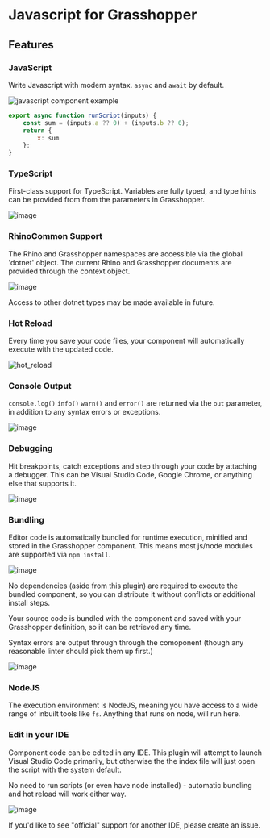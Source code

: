 # Javascript for Grasshopper

## Features

### JavaScript

Write Javascript with modern syntax. `async` and `await` by default.

![javascript component example](https://github.com/user-attachments/assets/b663f617-29af-431c-9fc1-129973eaf983)

```js
export async function runScript(inputs) {
    const sum = (inputs.a ?? 0) + (inputs.b ?? 0);
    return {
        x: sum
    };
}
```

### TypeScript

First-class support for TypeScript. Variables are fully typed, and type hints can be provided from from the parameters in Grasshopper.

![image](https://github.com/user-attachments/assets/65b7e44c-258d-47e5-a8df-48456f2737ef)

### RhinoCommon Support
The Rhino and Grasshopper namespaces are accessible via the global 'dotnet' object. The current Rhino and Grasshopper documents are provided through the context object.

![image](https://github.com/user-attachments/assets/b7a50cf0-e68c-4e16-9070-ac62a1fa30fa)

Access to other dotnet types may be made available in future.

### Hot Reload

Every time you save your code files, your component will automatically execute with the updated code.

![hot_reload](https://github.com/user-attachments/assets/f3afcc83-acf3-4083-a1e7-085fb26e42c2)

### Console Output

`console.log()` `info()` `warn()` and `error()` are returned via the `out` parameter, in addition to any syntax errors or exceptions.

![image](https://github.com/user-attachments/assets/be06ac32-b958-4dbd-9469-a5520a0f0aef)

### Debugging

Hit breakpoints, catch exceptions and step through your code by attaching a debugger. This can be Visual Studio Code, Google Chrome, or anything else that supports it.

![image](https://github.com/user-attachments/assets/42c2e53f-55a3-4351-abb7-c0a64ab339b5)

### Bundling

Editor code is automatically bundled for runtime execution, minified and stored in the Grasshopper component. This means most js/node modules are supported via `npm install`.

![image](https://github.com/user-attachments/assets/88250f92-2283-4744-ae7d-fa38d31325c0)

No dependencies (aside from this plugin) are required to execute the bundled component, so you can distribute it without conflicts or additional install steps.

Your source code is bundled with the component and saved with your Grasshopper definition, so it can be retrieved any time.

Syntax errors are output through through the comoponent (though any reasonable linter should pick them up first.)

![image](https://github.com/user-attachments/assets/0a33c70d-9d1c-4411-93c7-d5320937b115)

### NodeJS

The execution environment is NodeJS, meaning you have access to a wide range of inbuilt tools like `fs`. Anything that runs on node, will run here.

### Edit in your IDE

Component code can be edited in any IDE. This plugin will attempt to launch Visual Studio Code primarily, but otherwise the the index file will just open the script with the system default. 

No need to run scripts (or even have node installed) - automatic bundling and hot reload will work either way.

![image](https://github.com/user-attachments/assets/4d70079e-d1ff-4e21-b04a-c5076d3550dc)

If you'd like to see "official" support for another IDE, please create an issue.
